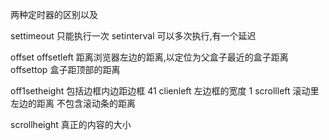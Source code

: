 两种定时器的区别以及

settimeout
只能执行一次
setinterval
可以多次执行,有一个延迟

offset offsetleft  距离浏览器左边的距离,以定位为父盒子最近的盒子距离
offsettop 盒子距顶部的距离

off1setheight 包括边框内边距边框
41
clienleft 左边框的宽度
1
scrollleft 滚动里左边的距离 不包含滚动条的距离

scrollheight 真正的内容的大小
